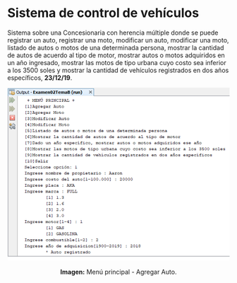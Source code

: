 # Sistema de control de vehículos
Sistema sobre una Concesionaria con herencia múltiple donde se puede registrar un auto, registrar una moto, modificar un auto, modificar una moto, listado de autos o motos de una determinada persona, mostrar la cantidad de autos de acuerdo al tipo de motor, mostrar autos o motos adquiridos en un año ingresado, mostrar las motos de tipo urbana cuyo costo sea inferior a los 3500 soles y mostrar la cantidad de vehículos registrados en dos años específicos, **23/12/19**.

<div align="center">
<img src="src/media/menu-principal.png">
<p><strong>Imagen:</strong> Menú principal - Agregar Auto.</p>
</div>
